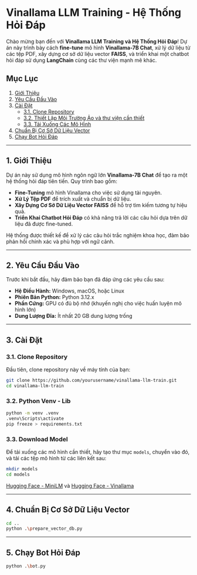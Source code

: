 # Vinallama LLM Training - Hệ Thống Hỏi Đáp

Chào mừng bạn đến với **Vinallama LLM Training và Hệ Thống Hỏi Đáp**! Dự án này trình bày cách **fine-tune** mô hình **Vinallama-7B Chat**, xử lý dữ liệu từ các tệp PDF, xây dựng cơ sở dữ liệu vector **FAISS**, và triển khai một chatbot hỏi đáp sử dụng **LangChain** cùng các thư viện mạnh mẽ khác.

## Mục Lục

1. [Giới Thiệu](#1-giới-thiệu)
2. [Yêu Cầu Đầu Vào](#2-yêu-cầu-đầu-vào)
3. [Cài Đặt](#3-cài-đặt)
    - [3.1. Clone Repository](#31-clone-repository)
    - [3.2. Thiết Lập Môi Trường Ảo và thư viện cần thiết](#32-thiết-lập-môi-trường-ảo)
    - [3.3. Tải Xuống Các Mô Hình](#34-tải-xuống-các-mô-hình)
4. [Chuẩn Bị Cơ Sở Dữ Liệu Vector](#4-chuẩn-bị-cơ-sở-dữ-liệu-vector)
5. [Chạy Bot Hỏi Đáp](#5-chạy-bot-hỏi-đáp)
---

## 1. Giới Thiệu

Dự án này sử dụng mô hình ngôn ngữ lớn **Vinallama-7B Chat** để tạo ra một hệ thống hỏi đáp tiên tiến. Quy trình bao gồm:

- **Fine-Tuning** mô hình Vinallama cho việc sử dụng tài nguyên.
- **Xử Lý Tệp PDF** để trích xuất và chuẩn bị dữ liệu.
- **Xây Dựng Cơ Sở Dữ Liệu Vector FAISS** để hỗ trợ tìm kiếm tương tự hiệu quả.
- **Triển Khai Chatbot Hỏi Đáp** có khả năng trả lời các câu hỏi dựa trên dữ liệu đã được fine-tuned.

Hệ thống được thiết kế để xử lý các câu hỏi trắc nghiệm khoa học, đảm bảo phản hồi chính xác và phù hợp với ngữ cảnh.

---

## 2. Yêu Cầu Đầu Vào

Trước khi bắt đầu, hãy đảm bảo bạn đã đáp ứng các yêu cầu sau:

- **Hệ Điều Hành:** Windows, macOS, hoặc Linux
- **Phiên Bản Python:** Python 3.12.x
- **Phần Cứng:** GPU có đủ bộ nhớ (khuyến nghị cho việc huấn luyện mô hình lớn)
- **Dung Lượng Đĩa:** Ít nhất 20 GB dung lượng trống

---

## 3. Cài Đặt

### 3.1. Clone Repository

Đầu tiên, clone repository này về máy tính của bạn:

```bash
git clone https://github.com/yourusername/vinallama-llm-train.git
cd vinallama-llm-train
```

### 3.2. Python Venv - Lib

```bash
python -m venv .venv
.venv\Scripts\activate
pip freeze > requirements.txt
```

### 3.3. Download Model
Để tải xuống các mô hình cần thiết, hãy tạo thư mục `models`, chuyển vào đó, và tải các tệp mô hình từ các liên kết sau:
```bash
mkdir models
cd models
```
[Hugging Face - MiniLM](https://huggingface.co/caliex/all-MiniLM-L6-v2-f16.gguf/tree/main) và
[Hugging Face - Vinallama](https://huggingface.co/vilm/vinallama-7b-chat-GGUF/tree/main)

---

## 4. Chuẩn Bị Cơ Sở Dữ Liệu Vector

```bash
cd ..
python .\prepare_vector_db.py
```

---

## 5. Chạy Bot Hỏi Đáp

```bash
python .\bot.py
```
